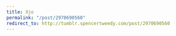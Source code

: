 ```yaml
---
title: Xjo
permalink: "/post/2970690560"
redirect_to: http://tumblr.spencertweedy.com/post/2970690560
---
```


